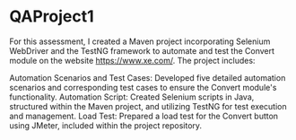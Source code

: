 # QAProject1

For this assessment, I created a Maven project incorporating Selenium WebDriver and the TestNG framework to automate and test the Convert module on the website https://www.xe.com/. The project includes:

Automation Scenarios and Test Cases: Developed five detailed automation scenarios and corresponding test cases to ensure the Convert module's functionality.
Automation Script: Created Selenium scripts in Java, structured within the Maven project, and utilizing TestNG for test execution and management.
Load Test: Prepared a load test for the Convert button using JMeter, included within the project repository.
